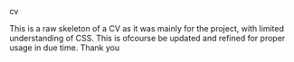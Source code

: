 cv

This is a raw skeleton of a CV as it was mainly for the project, with limited understanding of CSS. This is ofcourse be updated and refined for proper usage in due time. Thank you

